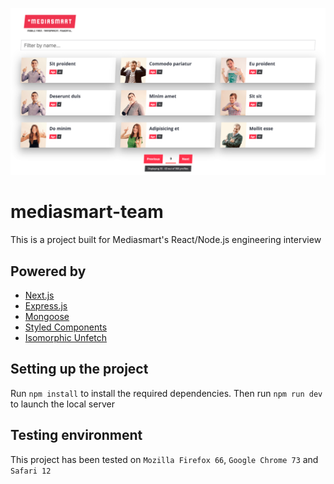 ![](./mediasmart-team-screenshot.png)
# mediasmart-team
This is a project built for Mediasmart's React/Node.js engineering interview
## Powered by
* [Next.js](https://nextjs.org/)
* [Express.js](https://expressjs.com/)
* [Mongoose](https://mongoosejs.com/)
* [Styled Components](https://github.com/styled-components/styled-components)
* [Isomorphic Unfetch](https://www.npmjs.com/package/isomorphic-unfetch)
## Setting up the project
Run `npm install` to install the required dependencies. Then run `npm run dev` to launch the local server
## Testing environment
This project has been tested on `Mozilla Firefox 66`, `Google Chrome 73` and `Safari 12`
